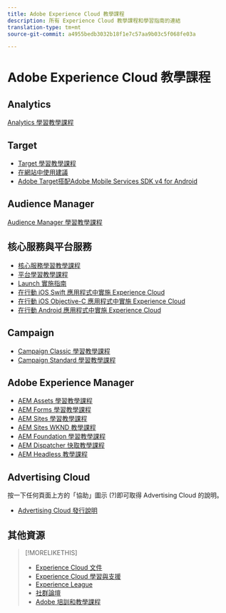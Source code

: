 ```yaml
---
title: Adobe Experience Cloud 教學課程
description: 所有 Experience Cloud 教學課程和學習指南的連結
translation-type: tm+mt
source-git-commit: a4955bedb3032b18f1e7c57aa9b03c5f068fe03a

---
```



# Adobe Experience Cloud 教學課程

## Analytics

[Analytics 學習教學課程](https://docs.adobe.com/content/help/en/analytics-learn/tutorials/overview.html)

## Target

* [Target 學習教學課程](https://docs.adobe.com/content/help/en/target-learn/tutorials/overview.html)
* [在網站中使用建議](https://docs.adobe.com/content/help/en/target-learn/recommendations-in-a-website/overview.html)
* [Adobe Target搭配Adobe Mobile Services SDK v4 for Android](https://docs.adobe.com/content/help/en/target-learn/mobile-sdk-v4-android/overview.html)

## Audience Manager

[Audience Manager 學習教學課程](https://docs.adobe.com/content/help/en/audience-manager-learn/tutorials/overview.html)

## 核心服務與平台服務

* [核心服務學習教學課程](https://docs.adobe.com/content/help/en/core-services-learn/tutorials/overview.html)
* [平台學習教學課程](https://docs.adobe.com/content/help/en/platform-learn/tutorials/overview.html)
* [Launch 實施指南](https://docs.adobe.com/content/help/en/core-services-learn/implementing-in-websites-with-launch/index.html)
* [在行動 iOS Swift 應用程式中實施 Experience Cloud](https://docs.adobe.com/content/help/en/core-services-learn/implementing-in-mobile-ios-swift-apps-with-launch/index.html)
* [在行動 iOS Objective-C 應用程式中實施 Experience Cloud](https://docs.adobe.com/content/help/en/core-services-learn/implementing-in-mobile-ios-objective-c-apps-with-launch/index.html)
* [在行動 Android 應用程式中實施 Experience Cloud](https://docs.adobe.com/content/help/en/core-services-learn/implementing-in-mobile-android-apps-with-launch/index.html)

## Campaign

* [Campaign Classic 學習教學課程](https://docs.adobe.com/content/help/en/campaign-classic-learn/tutorials/overview.html)
* [Campaign Standard 學習教學課程](https://docs.adobe.com/content/help/en/campaign-standard-learn/tutorials/overview.html)

## Adobe Experience Manager

* [AEM Assets 學習教學課程](https://docs.adobe.com/content/help/en/experience-manager-learn/assets/overview.html)
* [AEM Forms 學習教學課程](https://docs.adobe.com/content/help/en/experience-manager-learn/forms/overview.html)
* [AEM Sites 學習教學課程](https://docs.adobe.com/content/help/en/experience-manager-learn/sites/overview.html)
* [AEM Sites WKND 教學課程](https://docs.adobe.com/content/help/en/experience-manager-learn/getting-started-wknd-tutorial-develop/overview.html)
* [AEM Foundation 學習教學課程](https://docs.adobe.com/content/help/en/experience-manager-learn/assets/overview.html)
* [AEM Dispatcher 快取教學課程](https://docs.adobe.com/content/help/en/experience-manager-learn/dispatcher-tutorial/overview.html)
* [AEM Headless 教學課程](https://docs.adobe.com/content/help/en/experience-manager-learn/getting-started-with-aem-headless/overview.html)

## Advertising Cloud

按一下任何頁面上方的「協助」圖示 (?)即可取得 Advertising Cloud 的說明。

* [Advertising Cloud 發行說明](https://docs.adobe.com/content/help/en/release-notes/experience-cloud/current.html#adcloud)

## 其他資源

> [!MORELIKETHIS]
>
>* [Experience Cloud 文件](https://docs.adobe.com/content/help/en/experience-cloud/user-guides/home.html)
>* [Experience Cloud 學習與支援](https://helpx.adobe.com/support/experience-cloud.html)
>* [Experience League](https://experienceleague.adobe.com/)
>* [社群論壇](https://forums.adobe.com/community/experience-cloud/)
>* [Adobe 培訓和教學課程](https://helpx.adobe.com/learning.html?promoid=KAUDK)

